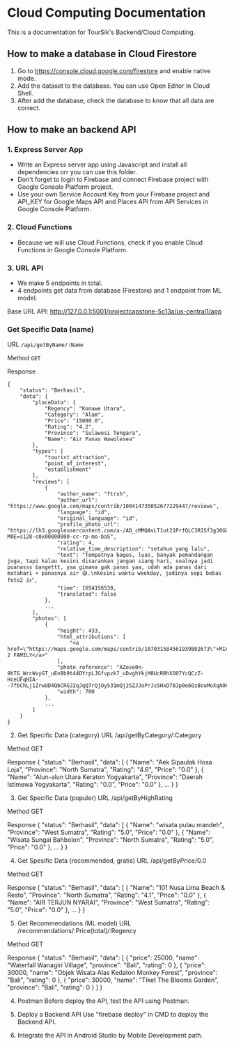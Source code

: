 # Cloud Computing Documentation
This is a documentation for TourSik's Backend/Cloud Computing.


## How to make a database in Cloud Firestore

1. Go to https://console.cloud.google.com/firestore and enable native mode.
2. Add the dataset to the database. You can use Open Editor in Cloud Shell.
3. After add the database, check the database to know that all data are correct.

## How to make an backend API

### 1. Express Server App
- Write an Express server app using Javascript and install all dependencies orr you can use this folder.
- Don't forget to login to Firebase and connect Firebase project with Google Console Platform project.
- Use your own Service Account Key from your Firebase project and API_KEY for Google Maps API and Places API from API Services in Google Console Platform.

### 2. Cloud Functions
- Because we will use Cloud Functions, check if you enable Cloud Functions in Google Console Platform.

### 3. URL API
- We make 5 endpoints in total.
- 4 endpoints get data from database (Firestore) and 1 endpoint from ML model.

Base URL API: http://127.0.0.1:5001/projectcapstone-5c13a/us-central1/app

### Get Specific Data (name)
URL
`/api/getByName/:Name`

Method
`GET`

Response
```
{
    "status": "Berhasil",
    "data": {
        "placeData": {
            "Regency": "Konawe Utara",
            "Category": "Alam",
            "Price": "15000.0",
            "Rating": "4.2",
            "Province": "Sulawesi Tengara",
            "Name": "Air Panas Wawolesea"
        },
        "types": [
            "tourist_attraction",
            "point_of_interest",
            "establishment"
        ],
        "reviews": [
            {
                "author_name": "ftrxh",
                "author_url": "https://www.google.com/maps/contrib/100414735052677229447/reviews",
                "language": "id",
                "original_language": "id",
                "profile_photo_url": "https://lh3.googleusercontent.com/a-/AD_cMMQAvLT1ut21PrfQLC3R1Sf3g30GOu8hxjXCokb-M0E=s128-c0x00000000-cc-rp-mo-ba5",
                "rating": 4,
                "relative_time_description": "setahun yang lalu",
                "text": "Tempatnya bagus, luas, banyak pemandangan juga, tapi kalau kesini disarankan jangan siang hari, soalnya jadi puanasss bangettt, yaa gimana gak panas yaa, udah ada panas dari matahari + panasnya air 😅.\nKesini waktu weekday, jadinya sepi bebas foto2 👍",
                "time": 1654156538,
                "translated": false
            },
            ...
        ],
        "photos": [
            {
                "height": 433,
                "html_attributions": [
                    "<a href=\"https://maps.google.com/maps/contrib/107031584561939802673\">MIA 2 FAMILY</a>"
                ],
                "photo_reference": "AZose0n-9hTG_WrcWvyGT_uEn8b9t44DYrpLJGfvpzk7_uDvghYkjM8UcRRhXO07YcQCzZ-HceUFqHIA--7fbChLj1ZrwUD4Q6CRGJ2qJqQ7rQjOyS31mQj2SZJJoPrJs5HxD78Jp0e6OzBouMoXqAO6ejBCHJBpUh8c_43j72otjNvw4gas",
                "width": 700
            },
            ...
        ]
    }
}
```

2. Get Specific Data (category)
URL
/api/getByCategory/:Category

Method
GET

Response
{
    "status": "Berhasil",
    "data": [
        {
            "Name": "Aek Sipaulak Hosa Loja",
            "Province": "North Sumatra",
            "Rating": "4.6",
            "Price": "0.0"
        },
        {
            "Name": "Alun-alun Utara Keraton Yogyakarta",
            "Province": "Daerah Istimewa Yogyakarta",
            "Rating": "0.0",
            "Price": "0.0"
        }, 
        ...
    }
}

3. Get Specific Data (populer)
URL
/api/getByHighRating

Method
GET

Response
{
    "status": "Berhasil",
    "data": [
        {
            "Name": "wisata pulau mandeh",
            "Province": "West Sumatra",
            "Rating": "5.0",
            "Price": "0.0"
        },
        {
            "Name": "Wisata Sungai Bahbolon",
            "Province": "North Sumatra",
            "Rating": "5.0",
            "Price": "0.0"
        },
        ...
    }
}

4. Get Spesific Data (recommended, gratis)
URL
/api/getByPrice/0.0

Method
GET

Response
{
    "status": "Berhasil",
    "data": [
        {
            "Name": "101 Nusa Lima Beach & Resto",
            "Province": "North Sumatra",
            "Rating": "4.1",
            "Price": "0.0"
        },
        {
            "Name": "AIR TERJUN NYARAI",
            "Province": "West Sumatra",
            "Rating": "5.0",
            "Price": "0.0"
        },
        ...
     }
}

5. Get Recommendations (ML model)
URL
/recommendations/:Price(total)/:Regency

Method
GET

Response
{
    "status": "Berhasil",
    "data": [
        {
            "price": 25000,
            "name": "Waterfall Wanagiri Village",
            "province": "Bali",
            "rating": 0
        },
        {
            "price": 30000,
            "name": "Objek Wisata Alas Kedaton Monkey Forest",
            "province": "Bali",
            "rating": 0
        },
        {
            "price": 30000,
            "name": "Tiket The Blooms Garden",
            "province": "Bali",
            "rating": 0
        }
    ]
}

4. Postman
Before deploy the API, test the API using Postman.

5. Deploy a Backend API
Use "firebase deploy" in CMD to deploy the Backend API.

6. Integrate the API in Android Studio by Mobile Development path.
